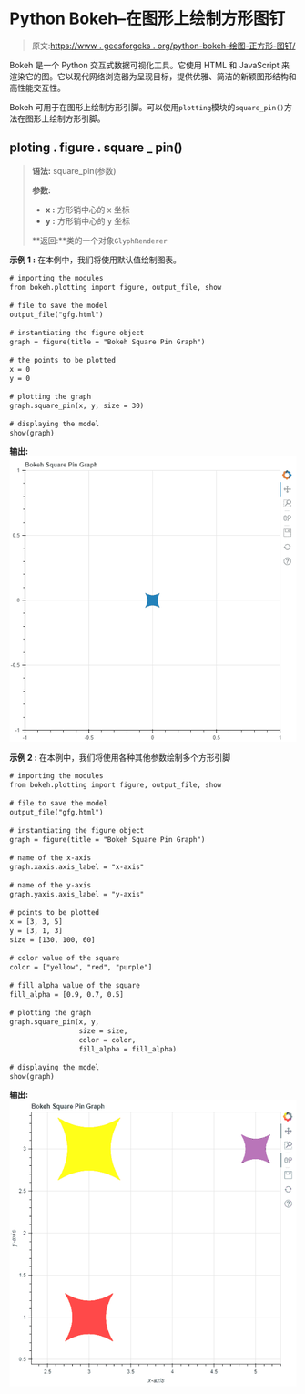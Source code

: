 # Python Bokeh–在图形上绘制方形图钉

> 原文:[https://www . geesforgeks . org/python-bokeh-绘图-正方形-图钉/](https://www.geeksforgeeks.org/python-bokeh-plotting-square-pins-on-a-graph/)

Bokeh 是一个 Python 交互式数据可视化工具。它使用 HTML 和 JavaScript 来渲染它的图。它以现代网络浏览器为呈现目标，提供优雅、简洁的新颖图形结构和高性能交互性。

Bokeh 可用于在图形上绘制方形引脚。可以使用`plotting`模块的`square_pin()`方法在图形上绘制方形引脚。

## ploting . figure . square _ pin()

> **语法:** square_pin(参数)
> 
> **参数:**
> 
> *   **x :** 方形销中心的 x 坐标
> *   **y :** 方形销中心的 y 坐标
> 
> **返回:**类的一个对象`GlyphRenderer`

**示例 1 :** 在本例中，我们将使用默认值绘制图表。

```
# importing the modules
from bokeh.plotting import figure, output_file, show

# file to save the model
output_file("gfg.html")

# instantiating the figure object
graph = figure(title = "Bokeh Square Pin Graph")

# the points to be plotted
x = 0
y = 0

# plotting the graph
graph.square_pin(x, y, size = 30)

# displaying the model
show(graph)
```

**输出:**
![](img/f3ee5131925fea9aef08037a2bb4b3bf.png)

**示例 2 :** 在本例中，我们将使用各种其他参数绘制多个方形引脚

```
# importing the modules 
from bokeh.plotting import figure, output_file, show 

# file to save the model 
output_file("gfg.html") 

# instantiating the figure object 
graph = figure(title = "Bokeh Square Pin Graph") 

# name of the x-axis 
graph.xaxis.axis_label = "x-axis"

# name of the y-axis 
graph.yaxis.axis_label = "y-axis"

# points to be plotted
x = [3, 3, 5]
y = [3, 1, 3]
size = [130, 100, 60]

# color value of the square
color = ["yellow", "red", "purple"]

# fill alpha value of the square
fill_alpha = [0.9, 0.7, 0.5]

# plotting the graph 
graph.square_pin(x, y,
                 size = size,
                 color = color,
                 fill_alpha = fill_alpha) 

# displaying the model 
show(graph)
```

**输出:**
![](img/ca96b95bc06fea73e6bfe4119bc23a13.png)